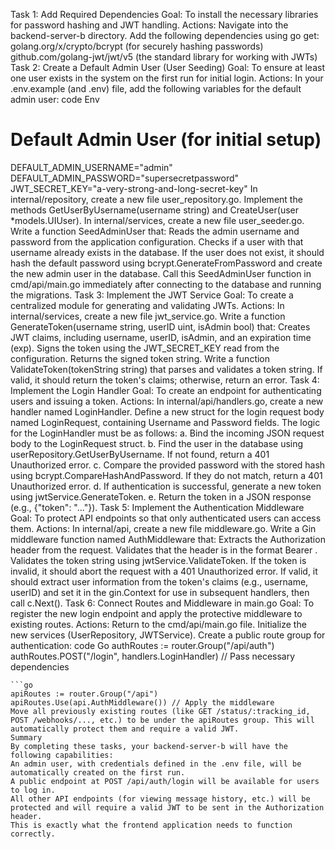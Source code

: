 Task 1: Add Required Dependencies
Goal: To install the necessary libraries for password hashing and JWT handling.
Actions:
Navigate into the backend-server-b directory.
Add the following dependencies using go get:
golang.org/x/crypto/bcrypt (for securely hashing passwords)
github.com/golang-jwt/jwt/v5 (the standard library for working with JWTs)
Task 2: Create a Default Admin User (User Seeding)
Goal: To ensure at least one user exists in the system on the first run for initial login.
Actions:
In your .env.example (and .env) file, add the following variables for the default admin user:
code
Env
# Default Admin User (for initial setup)
DEFAULT_ADMIN_USERNAME="admin"
DEFAULT_ADMIN_PASSWORD="supersecretpassword"
JWT_SECRET_KEY="a-very-strong-and-long-secret-key"
In internal/repository, create a new file user_repository.go. Implement the methods GetUserByUsername(username string) and CreateUser(user *models.UIUser).
In internal/services, create a new file user_seeder.go.
Write a function SeedAdminUser that:
Reads the admin username and password from the application configuration.
Checks if a user with that username already exists in the database.
If the user does not exist, it should hash the default password using bcrypt.GenerateFromPassword and create the new admin user in the database.
Call this SeedAdminUser function in cmd/api/main.go immediately after connecting to the database and running the migrations.
Task 3: Implement the JWT Service
Goal: To create a centralized module for generating and validating JWTs.
Actions:
In internal/services, create a new file jwt_service.go.
Write a function GenerateToken(username string, userID uint, isAdmin bool) that:
Creates JWT claims, including username, userID, isAdmin, and an expiration time (exp).
Signs the token using the JWT_SECRET_KEY read from the configuration.
Returns the signed token string.
Write a function ValidateToken(tokenString string) that parses and validates a token string. If valid, it should return the token's claims; otherwise, return an error.
Task 4: Implement the Login Handler
Goal: To create an endpoint for authenticating users and issuing a token.
Actions:
In internal/api/handlers.go, create a new handler named LoginHandler.
Define a new struct for the login request body named LoginRequest, containing Username and Password fields.
The logic for the LoginHandler must be as follows:
a. Bind the incoming JSON request body to the LoginRequest struct.
b. Find the user in the database using userRepository.GetUserByUsername. If not found, return a 401 Unauthorized error.
c. Compare the provided password with the stored hash using bcrypt.CompareHashAndPassword. If they do not match, return a 401 Unauthorized error.
d. If authentication is successful, generate a new token using jwtService.GenerateToken.
e. Return the token in a JSON response (e.g., {"token": "..."}).
Task 5: Implement the Authentication Middleware
Goal: To protect API endpoints so that only authenticated users can access them.
Actions:
In internal/api, create a new file middleware.go.
Write a Gin middleware function named AuthMiddleware that:
Extracts the Authorization header from the request.
Validates that the header is in the format Bearer <token>.
Validates the token string using jwtService.ValidateToken.
If the token is invalid, it should abort the request with a 401 Unauthorized error.
If valid, it should extract user information from the token's claims (e.g., username, userID) and set it in the gin.Context for use in subsequent handlers, then call c.Next().
Task 6: Connect Routes and Middleware in main.go
Goal: To register the new login endpoint and apply the protective middleware to existing routes.
Actions:
Return to the cmd/api/main.go file.
Initialize the new services (UserRepository, JWTService).
Create a public route group for authentication:
code
Go
authRoutes := router.Group("/api/auth")
authRoutes.POST("/login", handlers.LoginHandler) // Pass necessary dependencies
```    4.  Create a protected route group for the main application API:
```go
apiRoutes := router.Group("/api")
apiRoutes.Use(api.AuthMiddleware()) // Apply the middleware
Move all previously existing routes (like GET /status/:tracking_id, POST /webhooks/..., etc.) to be under the apiRoutes group. This will automatically protect them and require a valid JWT.
Summary
By completing these tasks, your backend-server-b will have the following capabilities:
An admin user, with credentials defined in the .env file, will be automatically created on the first run.
A public endpoint at POST /api/auth/login will be available for users to log in.
All other API endpoints (for viewing message history, etc.) will be protected and will require a valid JWT to be sent in the Authorization header.
This is exactly what the frontend application needs to function correctly.